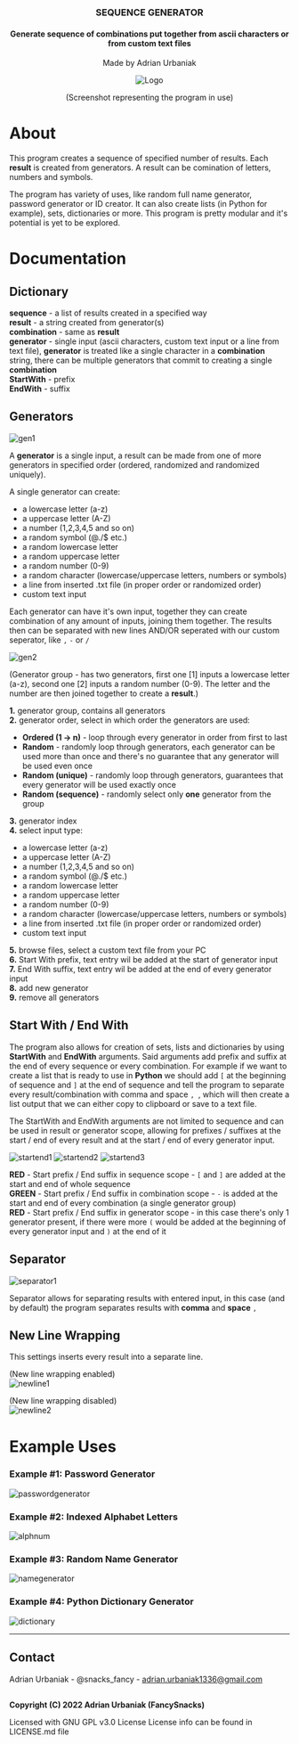 
<!-- GENERAL INFO -->

<div align="center">
  <h3 align="center">SEQUENCE GENERATOR</h3>
  <h4 align="center">Generate sequence of combinations put together from ascii characters or from custom text files</h4>
  <p align="center">
    Made by Adrian Urbaniak
  </p>
  <img src="https://i.imgur.com/aoGcd6t.jpg" alt="Logo">
  <p>(Screenshot representing the program in use)</p>
</div>

<!-- ABOUT -->

# About

This program creates a sequence of specified number of results. Each **result** is created from generators. A result can be comination of letters, numbers and symbols.

The program has variety of uses, like random full name generator, password generator or ID creator. It can also create lists (in Python for example), sets, dictionaries or more. This program is pretty modular and it's potential is yet to be explored.
  
  

# Documentation

## Dictionary
**sequence** - a list of results created in a specified way  
**result** - a string created from generator(s)  
**combination** - same as **result**  
**generator** - single input (ascii characters, custom text input or a line from text file),  **generator** is treated like a single character in a **combination** string, there can be multiple generators that commit to creating a single **combination**  
**StartWith** - prefix  
**EndWith** - suffix

## Generators

<img src="https://i.imgur.com/FxGbG4F.jpg" alt="gen1">
  
  
A **generator** is a single input, a result can be made from one of more generators in specified order (ordered, randomized and randomized uniquely).

A single generator can create:
* a lowercase letter (a-z)
* a uppercase letter (A-Z)
* a number (1,2,3,4,5 and so on)
* a random symbol (@./$ etc.)
* a random lowercase letter
* a random uppercase letter
* a random number (0-9)
* a random character (lowercase/uppercase letters, numbers or symbols)
* a line from inserted .txt file (in proper order or randomized order)
* custom text input

Each generator can have it's own input, together they can create combination of any amount of inputs, joining them together.
The results then can be separated with new lines AND/OR seperated with our custom seperator, like `,` `-` or `/`

<img src="https://i.imgur.com/FxGbG4F.jpg" alt="gen2">
<p>(Generator group - has two generators, first one [1] inputs a lowercase letter (a-z), second one [2] inputs a random number (0-9). The letter and the number are then joined together to create a <b>result</b>.)</p>
  
**1.** generator group, contains all generators  
**2.** generator order, select in which order the generators are used:  
  * **Ordered (1 -> n)** - loop through every generator in order from first to last  
  * **Random** - randomly loop through generators, each generator can be used more than once and there's no guarantee that any generator will be used even once  
  * **Random (unique)** - randomly loop through generators, guarantees that every generator will be used exactly once  
  * **Random (sequence)** - randomly select only **one** generator from the group  
  
**3.** generator index  
**4.** select input type:  
  * a lowercase letter (a-z)
  * a uppercase letter (A-Z)
  * a number (1,2,3,4,5 and so on)
  * a random symbol (@./$ etc.)
  * a random lowercase letter
  * a random uppercase letter
  * a random number (0-9)
  * a random character (lowercase/uppercase letters, numbers or symbols)
  * a line from inserted .txt file (in proper order or randomized order)
  * custom text input  
  
**5.** browse files, select a custom text file from your PC  
**6.** Start With prefix, text entry wil be added at the start of generator input  
**7.** End With suffix, text entry wil be added at the end of every generator input  
**8.** add new generator  
**9.** remove all generators  
  
  
## Start With / End With

The program also allows for creation of sets, lists and dictionaries by using **StartWith** and **EndWith** arguments.
Said arguments add prefix and suffix at the end of every sequence or every combination. 
For example if we want to create a list that is ready to use in **Python** we should add `[` at the beginning of sequence and `]` at the end of sequence and tell the program to separate every result/combination with comma and space `, `, which will then create a list output that we can either copy to clipboard or save to a text file.

The StartWith and EndWith arguments are not limited to sequence and can be used in result or generator scope, allowing for prefixes / suffixes at the start / end of every result and at the start / end of every generator input.

<img src="https://i.imgur.com/30EDGvQ.jpg" alt="startend1">
<img src="https://i.imgur.com/Vke6McG.jpg" alt="startend2">
<img src="https://i.imgur.com/daSn6S5.jpg" alt="startend3">

**RED** - Start prefix / End suffix in sequence scope - `[` and `]` are added at the start and end of whole sequence  
**GREEN** - Start prefix / End suffix in combination scope - `-` is added at the start and end of every combination (a single generator group)  
**RED** - Start prefix / End suffix in generator scope - in this case there's only 1 generator present, if there were more `(` would be added at the beginning of every generator input and `)` at the end of it  
  
  
## Separator  
  
<img src="https://i.imgur.com/28iAOyy.jpg" alt="separator1">
  
Separator allows for separating results with entered input, in this case (and by default) the program separates results with **comma** and **space** `, `  
  
  
## New Line Wrapping  
  
This settings inserts every result into a separate line.
  
(New line wrapping enabled)  
<img src="https://i.imgur.com/3xIOceE.jpg" alt="newline1">  
  
(New line wrapping disabled)  
<img src="https://i.imgur.com/pbujDMd.jpg" alt="newline2">
  
 <!--  
 -->  
  
  
# Example Uses  
  
### **Example #1:** Password Generator  
<img src="https://i.imgur.com/1StSjAS.jpg" alt="passwordgenerator">  
  
### **Example #2:** Indexed Alphabet Letters  
<img src="https://i.imgur.com/IsSIzTq.jpg" alt="alphnum">  
  
### **Example #3:** Random Name Generator  
<img src="https://i.imgur.com/euu04Sm.jpg" alt="namegenerator">  
  
### **Example #4:** Python Dictionary Generator  
<img src="https://i.imgur.com/hSGdkco.jpg" alt="dictionary">

---

## Contact
Adrian Urbaniak - @snacks_fancy - adrian.urbaniak1336@gmail.com

##
**Copyright (C) 2022 Adrian Urbaniak (FancySnacks)**
  
Licensed with GNU GPL v3.0 License
License info can be found in LICENSE.md file

